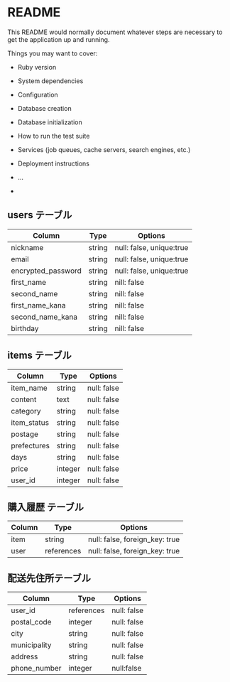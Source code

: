 # README

This README would normally document whatever steps are necessary to get the
application up and running.

Things you may want to cover:

* Ruby version

* System dependencies

* Configuration

* Database creation

* Database initialization

* How to run the test suite

* Services (job queues, cache servers, search engines, etc.)

* Deployment instructions

* ...
+

## users テーブル

| Column             | Type   | Options                 |
| ------------------ | ------ | ----------------------- |
| nickname           | string | null: false, unique:true|
| email              | string | null: false, unique:true|
| encrypted_password | string | null: false, unique:true|
| first_name         | string | nill: false             |
| second_name        | string | nill: false             |
| first_name_kana    | string | nill: false             |
| second_name_kana   | string | nill: false             |
| birthday           | string | nill: false             |


## items テーブル

| Column       | Type   | Options     |
| ------------ | ------ | ----------- |
| item_name    | string | null: false |
| content      | text   | null: false |
| category     | string | null: false |
| item_status  | string | null: false |
| postage      | string | null: false |
| prefectures  | string | null: false |
| days         | string | null: false |
| price        | integer| null: false |
| user_id      | integer| null: false |


## 購入履歴 テーブル

| Column     | Type       | Options                       |
| ---------- | ---------- | -----------                   |
| item       | string     | null: false, foreign_key: true|
| user       | references | null: false, foreign_key: true|

## 配送先住所テーブル
| Column      | Type       | Options     |
| ----------- | ---------- | ----------- |
| user_id     | references | null: false |
| postal_code | integer    | null: false |
| city        | string     | null: false |
| municipality| string     | null: false |
| address     | string     | null: false |
| phone_number| integer    | null:false  |
